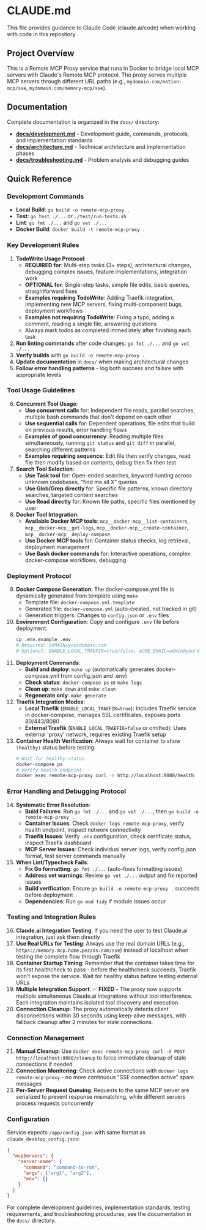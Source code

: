 # CLAUDE.md

This file provides guidance to Claude Code (claude.ai/code) when working with code in this repository.

## Project Overview

This is a Remote MCP Proxy service that runs in Docker to bridge local MCP servers with Claude's Remote MCP protocol. The proxy serves multiple MCP servers through different URL paths (e.g., `mydomain.com/notion-mcp/sse`, `mydomain.com/memory-mcp/sse`).

## Documentation

Complete documentation is organized in the `docs/` directory:

- **[docs/development.md](docs/development.md)** - Development guide, commands, protocols, and implementation standards
- **[docs/architecture.md](docs/architecture.md)** - Technical architecture and implementation phases  
- **[docs/troubleshooting.md](docs/troubleshooting.md)** - Problem analysis and debugging guides

## Quick Reference

### Development Commands
- **Local Build**: `go build -o remote-mcp-proxy .`
- **Test**: `go test ./...` or `./test/run-tests.sh`
- **Lint**: `go fmt ./...` and `go vet ./...`
- **Docker Build**: `docker build -t remote-mcp-proxy .`

### Key Development Rules
1. **TodoWrite Usage Protocol**:
   - **REQUIRED for**: Multi-step tasks (3+ steps), architectural changes, debugging complex issues, feature implementations, integration work
   - **OPTIONAL for**: Single-step tasks, simple file edits, basic queries, straightforward fixes
   - **Examples requiring TodoWrite**: Adding Traefik integration, implementing new MCP servers, fixing multi-component bugs, deployment workflows
   - **Examples not requiring TodoWrite**: Fixing a typo, adding a comment, reading a single file, answering questions
   - Always mark todos as completed immediately after finishing each task
2. **Run linting commands** after code changes: `go fmt ./...` and `go vet ./...`
3. **Verify builds** with `go build -o remote-mcp-proxy .`
4. **Update documentation** in `docs/` when making architectural changes
5. **Follow error handling patterns** - log both success and failure with appropriate levels

### Tool Usage Guidelines
6. **Concurrent Tool Usage**:
   - **Use concurrent calls** for: Independent file reads, parallel searches, multiple bash commands that don't depend on each other
   - **Use sequential calls** for: Dependent operations, file edits that build on previous results, error handling flows
   - **Examples of good concurrency**: Reading multiple files simultaneously, running `git status` and `git diff` in parallel, searching different patterns
   - **Examples requiring sequence**: Edit file then verify changes, read file then modify based on contents, debug then fix then test
7. **Search Tool Selection**:
   - **Use Task tool** for: Open-ended searches, keyword hunting across unknown codebases, "find me all X" queries
   - **Use Glob/Grep directly** for: Specific file patterns, known directory searches, targeted content searches
   - **Use Read directly** for: Known file paths, specific files mentioned by user
8. **Docker Tool Integration**:
   - **Available Docker MCP tools**: `mcp__docker-mcp__list-containers`, `mcp__docker-mcp__get-logs`, `mcp__docker-mcp__create-container`, `mcp__docker-mcp__deploy-compose`
   - **Use Docker MCP tools** for: Container status checks, log retrieval, deployment management
   - **Use Bash docker commands** for: Interactive operations, complex docker-compose workflows, debugging

### Deployment Protocol
9. **Docker Compose Generation**: The docker-compose.yml file is dynamically generated from template using `make`
   - Template file: `docker-compose.yml.template`
   - Generated file: `docker-compose.yml` (auto-created, not tracked in git)
   - Generation triggers: Changes to `config.json` or `.env` files
10. **Environment Configuration**: Copy and configure `.env` file before deployment:
    ```bash
    cp .env.example .env
    # Required: DOMAIN=yourdomain.com
    # Optional: ENABLE_LOCAL_TRAEFIK=true/false, ACME_EMAIL=admin@yourdomain.com
    ```
11. **Deployment Commands**: 
    - **Build and deploy**: `make up` (automatically generates docker-compose.yml from config.json and .env)
    - **Check status**: `docker-compose ps` or `make logs`
    - **Clean up**: `make down` and `make clean`
    - **Regenerate only**: `make generate`
12. **Traefik Integration Modes**:
    - **Local Traefik** (`ENABLE_LOCAL_TRAEFIK=true`): Includes Traefik service in docker-compose, manages SSL certificates, exposes ports 80/443/8080
    - **External Traefik** (`ENABLE_LOCAL_TRAEFIK=false` or omitted): Uses external 'proxy' network, requires existing Traefik setup
13. **Container Health Verification**: Always wait for container to show `(healthy)` status before testing:
    ```bash
    # Wait for healthy status
    docker-compose ps
    # Verify health endpoint
    docker exec remote-mcp-proxy curl -s http://localhost:8080/health
    ```

### Error Handling and Debugging Protocol
14. **Systematic Error Resolution**:
    - **Build Failures**: Run `go fmt ./...` and `go vet ./...`, then `go build -o remote-mcp-proxy .`
    - **Container Issues**: Check `docker logs remote-mcp-proxy`, verify health endpoint, inspect network connectivity
    - **Traefik Issues**: Verify `.env` configuration, check certificate status, inspect Traefik dashboard
    - **MCP Server Issues**: Check individual server logs, verify config.json format, test server commands manually
15. **When Lint/Typecheck Fails**:
    - **Fix Go formatting**: `go fmt ./...` (auto-fixes formatting issues)
    - **Address vet warnings**: Review `go vet ./...` output and fix reported issues
    - **Build verification**: Ensure `go build -o remote-mcp-proxy .` succeeds before deployment
    - **Dependencies**: Run `go mod tidy` if module issues occur

### Testing and Integration Rules
16. **Claude.ai Integration Testing**: If you need the user to test Claude.ai integration, just ask them directly
17. **Use Real URLs for Testing**: Always use the real domain URLs (e.g., `https://memory.mcp.home.pezzos.com/sse`) instead of localhost when testing the complete flow through Traefik
18. **Container Startup Timing**: Remember that the container takes time for its first healthcheck to pass - before the healthcheck succeeds, Traefik won't expose the service. Wait for healthy status before testing external URLs
19. **Multiple Integration Support**: ✅ **FIXED** - The proxy now supports multiple simultaneous Claude.ai integrations without tool interference. Each integration maintains isolated tool discovery and execution.
20. **Connection Cleanup**: The proxy automatically detects client disconnections within 30 seconds using keep-alive messages, with fallback cleanup after 2 minutes for stale connections.

### Connection Management
21. **Manual Cleanup**: Use `docker exec remote-mcp-proxy curl -X POST http://localhost:8080/cleanup` to force immediate cleanup of stale connections if needed
22. **Connection Monitoring**: Check active connections with `docker logs remote-mcp-proxy` - no more continuous "SSE connection active" spam messages
23. **Per-Server Request Queuing**: Requests to the same MCP server are serialized to prevent response mismatching, while different servers process requests concurrently

### Configuration
Service expects `/app/config.json` with same format as `claude_desktop_config.json`:
```json
{
  "mcpServers": {
    "server-name": {
      "command": "command-to-run", 
      "args": ["arg1", "arg2"],
      "env": {}
    }
  }
}
```

For complete development guidelines, implementation standards, testing requirements, and troubleshooting procedures, see the documentation in the `docs/` directory.